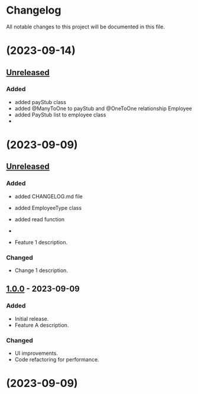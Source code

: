 # Changelog

All notable changes to this project will be documented in this file.
#  (2023-09-14)

## [Unreleased]

### Added
- added payStub class
- added @ManyToOne to payStub and @OneToOne relationship Employee 
- added PayStub list to employee class
-

#  (2023-09-09)

## [Unreleased]

### Added
- added CHANGELOG.md file 
- added EmployeeType class
- added read function
- 


- Feature 1 description.

### Changed

- Change 1 description.

## [1.0.0] - 2023-09-09

### Added

- Initial release.
- Feature A description.

### Changed

- UI improvements.
- Code refactoring for performance.

[Unreleased]: ../../compare/main...HEAD
[1.0.0]: ../../releases/tag/v1.0.0



#  (2023-09-09)



